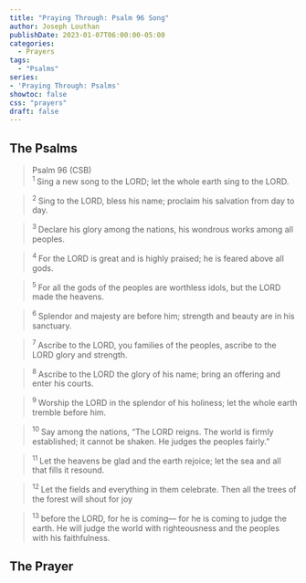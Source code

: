 ```yaml
---
title: "Praying Through: Psalm 96 Song"
author: Joseph Louthan
publishDate: 2023-01-07T06:00:00-05:00
categories:
  - Prayers
tags:
  - "Psalms"
series:
- 'Praying Through: Psalms'
showtoc: false
css: "prayers"
draft: false
---
```

## The Psalms

>Psalm 96 (CSB)  
><sup> 1  </sup>Sing a new song to the LORD; let the whole earth sing to the LORD. 

><sup> 2  </sup>Sing to the LORD, bless his name; proclaim his salvation from day to day. 

><sup> 3  </sup>Declare his glory among the nations, his wondrous works among all peoples. 

><sup> 4  </sup>For the LORD is great and is highly praised; he is feared above all gods. 

><sup> 5  </sup>For all the gods of the peoples are worthless idols, but the LORD made the heavens. 

><sup> 6  </sup>Splendor and majesty are before him; strength and beauty are in his sanctuary. 

><sup> 7  </sup>Ascribe to the LORD, you families of the peoples, ascribe to the LORD glory and strength. 

><sup> 8  </sup>Ascribe to the LORD the glory of his name; bring an offering and enter his courts. 

><sup> 9  </sup>Worship the LORD in the splendor of his holiness; let the whole earth tremble before him. 

><sup> 10  </sup>Say among the nations, “The LORD reigns. The world is firmly established; it cannot be shaken. He judges the peoples fairly.” 

><sup> 11  </sup>Let the heavens be glad and the earth rejoice; let the sea and all that fills it resound. 

><sup> 12  </sup>Let the fields and everything in them celebrate. Then all the trees of the forest will shout for joy 

><sup> 13  </sup>before the LORD, for he is coming— for he is coming to judge the earth. He will judge the world with righteousness and the peoples with his faithfulness.

## The Prayer

<div style="font-variant: small-caps;">

</div>

```text

```

